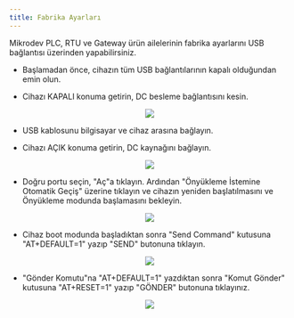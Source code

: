 ```yaml
---
title: Fabrika Ayarları
---
```


Mikrodev PLC, RTU ve Gateway ürün ailelerinin fabrika ayarlarını USB bağlantısı üzerinden yapabilirsiniz.
 
* Başlamadan önce, cihazın tüm USB bağlantılarının kapalı olduğundan emin olun.

* Cihazı KAPALI konuma getirin, DC besleme bağlantısını kesin.

<center>

![](http://www.mikrodev.com/images/wiki/en/disconnect.gif)

</center>

* USB kablosunu bilgisayar ve cihaz arasına bağlayın.

* Cihazı AÇIK konuma getirin, DC kaynağını bağlayın. 

<center>

![](http://www.mikrodev.com/images/wiki/en/connect.gif)

</center>

* Doğru portu seçin, "Aç"a tıklayın. Ardından "Önyükleme İstemine Otomatik Geçiş" üzerine tıklayın ve cihazın yeniden başlatılmasını ve Önyükleme modunda başlamasını bekleyin.

<center>

![](http://www.mikrodev.com/images/wiki/en/Default_1.png)

</center>

* Cihaz boot modunda başladıktan sonra "Send Command" kutusuna "AT+DEFAULT=1" yazıp "SEND" butonuna tıklayın. 

<center>

![](http://www.mikrodev.com/images/wiki/en/Default_2.png)

</center>

* "Gönder Komutu"na "AT+DEFAULT=1" yazdıktan sonra "Komut Gönder" kutusuna "AT+RESET=1" yazıp "GÖNDER" butonuna tıklayınız.

<center>

![](http://www.mikrodev.com/images/wiki/en/Default_3.png)

</center>